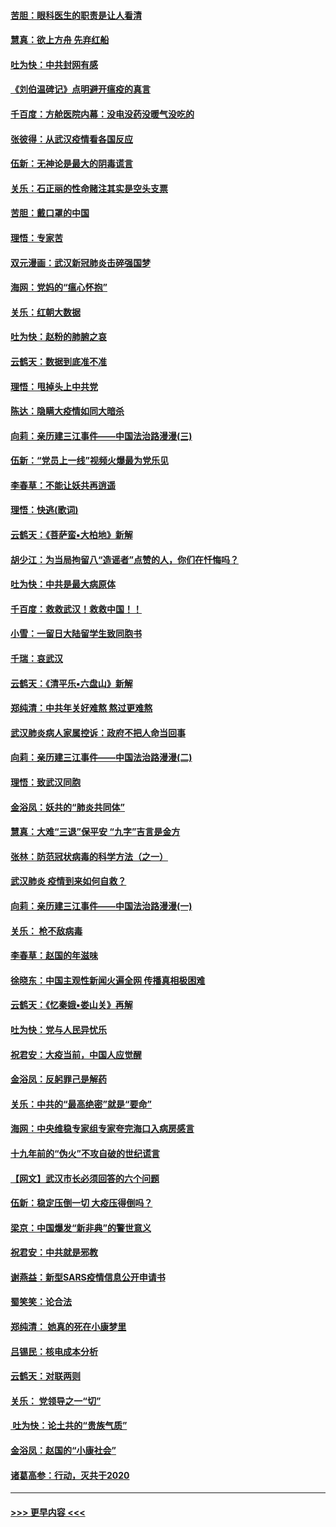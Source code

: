 #### [苦胆：眼科医生的职责是让人看清](../pages/nsc993/n11853840.md?t=02082344) 
#### [慧真：欲上方舟 先弃红船](../pages/nsc993/n11853483.md?t=02082344) 
#### [吐为快：中共封网有感](../pages/nsc993/n11852575.md?t=02082344) 
#### [《刘伯温碑记》点明避开瘟疫的真言](../pages/nsc993/n11852128.md?t=02082344) 
#### [千百度：方舱医院内幕：没电没药没暖气没吃的](../pages/nsc993/n11850211.md?t=02082344) 
#### [张彼得：从武汉疫情看各国反应](../pages/nsc993/n11850102.md?t=02082344) 
#### [伍新：无神论是最大的阴毒谎言](../pages/nsc993/n11846129.md?t=02082344) 
#### [关乐：石正丽的性命赌注其实是空头支票](../pages/nsc993/n11846109.md?t=02082344) 
#### [苦胆：戴口罩的中国](../pages/nsc993/n11845576.md?t=02082344) 
#### [理悟：专家苦](../pages/nsc993/n11845564.md?t=02082344) 
#### [双元漫画：武汉新冠肺炎击碎强国梦](../pages/nsc993/n11843320.md?t=02082344) 
#### [海网：党妈的“瘟心怀抱”](../pages/nsc993/n11840740.md?t=02082344) 
#### [关乐：红朝大数据](../pages/nsc993/n11840675.md?t=02082344) 
#### [吐为快：赵粉的肺腑之哀](../pages/nsc993/n11840618.md?t=02082344) 
#### [云鹤天：数据到底准不准](../pages/nsc993/n11840325.md?t=02082344) 
#### [理悟：甩掉头上中共党](../pages/nsc993/n11838826.md?t=02082344) 
#### [陈达：隐瞒大疫情如同大暗杀](../pages/nsc993/n11838771.md?t=02082344) 
#### [向莉：亲历建三江事件——中国法治路漫漫(三)](../pages/nsc993/n11831825.md?t=02082344) 
#### [伍新：“党员上一线”视频火爆最为党乐见](../pages/nsc993/n11838200.md?t=02082344) 
#### [李春草：不能让妖共再逍遥](../pages/nsc993/n11838102.md?t=02082344) 
#### [理悟：快逃(歌词)](../pages/nsc993/n11838083.md?t=02082344) 
#### [云鹤天：《菩萨蛮▪大柏地》新解](../pages/nsc993/n11838059.md?t=02082344) 
#### [胡少江：为当局拘留八“造谣者”点赞的人，你们在忏悔吗？](../pages/nsc993/n11836801.md?t=02082344) 
#### [吐为快：中共是最大病原体](../pages/nsc993/n11836748.md?t=02082344) 
#### [千百度：救救武汉！救救中国！！](../pages/nsc993/n11836145.md?t=02082344) 
#### [小雪：一留日大陆留学生致同胞书](../pages/nsc993/n11834624.md?t=02082344) 
#### [千瑞：哀武汉](../pages/nsc993/n11833647.md?t=02082344) 
#### [云鹤天：《清平乐▪六盘山》新解](../pages/nsc993/n11833611.md?t=02082344) 
#### [郑纯清：中共年关好难熬 熬过更难熬](../pages/nsc993/n11833489.md?t=02082344) 
#### [武汉肺炎病人家属控诉：政府不把人命当回事](../pages/nsc993/n11833205.md?t=02082344) 
#### [向莉：亲历建三江事件——中国法治路漫漫(二)](../pages/nsc993/n11829102.md?t=02082344) 
#### [理悟：致武汉同胞](../pages/nsc993/n11831522.md?t=02082344) 
#### [金浴凤：妖共的“肺炎共同体”](../pages/nsc993/n11829448.md?t=02082344) 
#### [慧真：大难“三退”保平安 “九字”吉言是金方](../pages/nsc993/n11829501.md?t=02082344) 
#### [张林：防范冠状病毒的科学方法（之一）](../pages/nsc993/n11828618.md?t=02082344) 
#### [武汉肺炎 疫情到来如何自救？](../pages/nsc993/n11827632.md?t=02082344) 
#### [向莉：亲历建三江事件——中国法治路漫漫(一)](../pages/nsc993/n11827190.md?t=02082344) 
#### [关乐： 枪不敌病毒](../pages/nsc993/n11826746.md?t=02082344) 
#### [李春草：赵国的年滋味](../pages/nsc993/n11826321.md?t=02082344) 
#### [徐晓东：中国主观性新闻火遍全网 传播真相极困难](../pages/nsc993/n11826508.md?t=02082344) 
#### [云鹤天：《忆秦娥▪娄山关》再解](../pages/nsc993/n11824682.md?t=02082344) 
#### [吐为快：党与人民异忧乐](../pages/nsc993/n11824660.md?t=02082344) 
#### [祝君安：大疫当前，中国人应觉醒](../pages/nsc993/n11821946.md?t=02082344) 
#### [金浴凤：反躬罪己是解药](../pages/nsc993/n11820280.md?t=02082344) 
#### [关乐：中共的“最高绝密”就是“要命”](../pages/nsc993/n11816946.md?t=02082344) 
#### [海网：中央维稳专家组专家夸完海口入病房感言](../pages/nsc993/n11815138.md?t=02082344) 
#### [十九年前的“伪火”不攻自破的世纪谎言](../pages/nsc993/n11813238.md?t=02082344) 
#### [【网文】武汉市长必须回答的六个问题](../pages/nsc993/n11813848.md?t=02082344) 
#### [伍新：稳定压倒一切 大疫压得倒吗？](../pages/nsc993/n11812634.md?t=02082344) 
#### [梁京：中国爆发“新非典”的警世意义](../pages/nsc993/n11812554.md?t=02082344) 
#### [祝君安：中共就是邪教](../pages/nsc993/n11812431.md?t=02082344) 
#### [谢燕益：新型SARS疫情信息公开申请书](../pages/nsc993/n11808840.md?t=02082344) 
#### [蜀笑笑：论合法](../pages/nsc993/n11808064.md?t=02082344) 
#### [郑纯清： 她真的死在小康梦里](../pages/nsc993/n11806623.md?t=02082344) 
#### [吕锡民：核电成本分析](../pages/nsc993/n11806284.md?t=02082344) 
#### [云鹤天：对联两则](../pages/nsc993/n11805957.md?t=02082344) 
#### [关乐： 党领导之一“切”](../pages/nsc993/n11804505.md?t=02082344) 
#### [ 吐为快：论土共的“贵族气质”](../pages/nsc993/n11804490.md?t=02082344) 
#### [金浴凤：赵国的“小康社会”](../pages/nsc993/n11804452.md?t=02082344) 
#### [诸葛高参：行动，灭共于2020](../pages/nsc993/n11804120.md?t=02082344) 

----
#### [ >>> 更早内容 <<< ](../indexes/nsc993-earlier.md)

